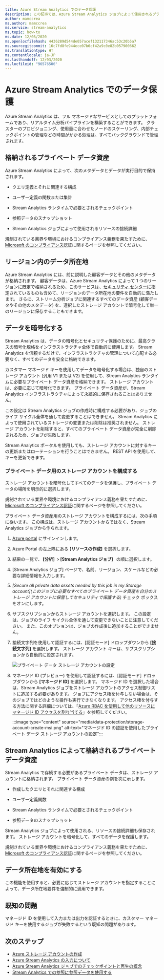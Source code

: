 ```yaml
---
title: Azure Stream Analytics でのデータ保護
description: この記事では、Azure Stream Analytics ジョブによって使用されるプライベート データを暗号化する方法について説明します。
author: mamccrea
ms.author: mamccrea
ms.service: stream-analytics
ms.topic: how-to
ms.date: 12/03/2020
ms.openlocfilehash: 4436289d544de057acef132117346ac53c20b5a7
ms.sourcegitcommit: 16c7fd8fe944ece07b6cf42a9c0e82b057900662
ms.translationtype: HT
ms.contentlocale: ja-JP
ms.lasthandoff: 12/03/2020
ms.locfileid: "96576506"
---
```

# <a name="data-protection-in-azure-stream-analytics"></a>Azure Stream Analytics でのデータ保護 

Azure Stream Analytics は、フル マネージドなサービスとしてのプラットフォームであり、リアルタイム分析パイプラインを構築することができます。 クラスターのプロビジョニング、使用量に合わせたノードのスケーリング、内部チェックポイントの管理などの時間がかかる処理は、すべてバックグラウンドで管理されます。

## <a name="private-data-assets-that-are-stored"></a>格納されるプライベート データ資産

Azure Stream Analytics によって、次のメタデータとデータが実行目的で保持されます。 

* クエリ定義とそれに関連する構成  

* ユーザー定義の関数または集計  

* Stream Analytics ランタイムで必要とされるチェックポイント

* 参照データのスナップショット 

* Stream Analytics ジョブによって使用されるリソースの接続詳細

規制されている業界や環境におけるコンプライアンス義務を果たすために、[Microsoft のコンプライアンス認証](https://gallery.technet.microsoft.com/Overview-of-Azure-c1be3942)に関するページを参照してください。 

## <a name="in-region-data-residency"></a>リージョン内のデータ所在地
Azure Stream Analytics には、前に説明した顧客データとその他のメタデータが格納されます。 顧客データは、Azure Stream Analytics によって 1 つのリージョンに既定で格納されるため、このサービスは、[セキュリティ センター](https://azuredatacentermap.azurewebsites.net/)に指定されているものも含めて、リージョンのデータ所在地の要件を自動的に満たします。
さらに、ストリーム分析ジョブに関連するすべてのデータ資産 (顧客データやその他のメタデータ) を、選択したストレージ アカウントで暗号化して単一のリージョンに保存することもできます。

## <a name="encrypt-your-data"></a>データを暗号化する

Stream Analytics は、データの暗号化とセキュリティ保護のために、最高クラスの暗号化規格をインフラストラクチャ全体で自動的に使用します。 Stream Analytics を信頼するだけで、インフラストラクチャの管理について心配する必要なく、すべてのデータを安全に格納できます。

カスタマー マネージド キーを使用してデータを暗号化する場合は、独自のストレージ アカウント (汎用 V1 または V2) を使用して、Stream Analytics ランタイムに必要なプライベート データ資産を格納できます。 ストレージ アカウントは、必要に応じて暗号化できます。 プライベート データ資産が、Stream Analytics インフラストラクチャによって永続的に保存されることはありません。 

この設定は Stream Analytics ジョブの作成時に構成する必要があり、ジョブのライフ サイクル全体を通して変更することはできません。 Stream Analytics によって使用されているストレージの変更または削除は推奨されません。 ストレージ アカウントを削除すると、すべてのプライベート データ資産が完全に削除されるため、ジョブが失敗します。 

Stream Analytics ポータルを使用しても、ストレージ アカウントに対するキーの更新またはローテーションを行うことはできません。 REST API を使用して、キーを更新できます。


### <a name="configure-storage-account-for-private-data"></a>プライベート データ用のストレージ アカウントを構成する 

ストレージ アカウントを暗号化してすべてのデータを保護し、プライベート データの場所を明示的に選択します。 

規制されている業界や環境におけるコンプライアンス義務を果たすために、[Microsoft のコンプライアンス認証](https://gallery.technet.microsoft.com/Overview-of-Azure-c1be3942)に関するページを参照してください。 

プライベート データ資産用のストレージ アカウントを構成するには、次の手順に従います。 この構成は、ストレージ アカウントからではなく、Stream Analytics ジョブから作られます。

1. [Azure portal](https://portal.azure.com/) にサインインします。

1. Azure Portal の左上隅にある **[リソースの作成]** を選択します。 

1. 結果の一覧で、 **[分析]**  > **[Stream Analytics ジョブ]**   の順に選択します。 

1. [Stream Analytics ジョブ] ページで、名前、リージョン、スケールなどの必要な詳細情報を入力します。 

1. *[Secure all private data assets needed by this job in my Storage account]\(このジョブに必要なすべてのプライベート データ資産を自分のストレージ アカウントに保管してセキュリティで保護する\)* チェック ボックスをオンにします。

1. サブスクリプションからストレージ アカウントを選択します。 この設定は、ジョブのライフ サイクル全体を通して変更できないことに注意してください。 また、このオプションは、ジョブの作成後に追加することができません。

1. 接続文字列を使用して認証するには、[認証モード] ドロップダウンから **[接続文字列]** を選択します。 ストレージ アカウント キーは、サブスクリプションから自動的に設定されます。

   ![プライベート データ ストレージ アカウントの設定](./media/data-protection/storage-account-create.png)

1. マネージド ID (プレビュー) を使用して認証するには、[認証モード] ドロップダウンから **[マネージド ID]** を選択します。 マネージド ID を選択した場合は、Stream Analytics ジョブをストレージ アカウントのアクセス制御リストに追加する必要があります。 ジョブにアクセス権を付与しない場合は、そのジョブではどのような操作も実行できなくなります。 アクセス権を付与する方法に関する詳細については、「[Azure RBAC を使用して他のリソースにマネージド ID アクセスを割り当てる](../active-directory/managed-identities-azure-resources/howto-assign-access-portal.md#use-azure-rbac-to-assign-a-managed-identity-access-to-another-resource)」を参照してください。

   :::image type="content" source="media/data-protection/storage-account-create-msi.png" alt-text="マネージド ID の認証を使用したプライベート データ ストレージ アカウントの設定":::

## <a name="private-data-assets-that-are-stored-by-stream-analytics"></a>Stream Analytics によって格納されるプライベート データ資産

Stream Analytics で存続する必要があるプライベート データは、ストレージ アカウントに格納されます。 プライベート データ資産の例を次に示します。 

* 作成したクエリとそれに関連する構成  

* ユーザー定義関数 

* Stream Analytics ランタイムで必要とされるチェックポイント

* 参照データのスナップショット 

Stream Analytics ジョブによって使用される、リソースの接続詳細も保存されます。 ストレージ アカウントを暗号化して、すべてのデータを保護します。 

規制されている業界や環境におけるコンプライアンス義務を果たすために、[Microsoft のコンプライアンス認証](https://gallery.technet.microsoft.com/Overview-of-Azure-c1be3942)に関するページを参照してください。 

## <a name="enables-data-residency"></a>データ所在地を有効にする 
この機能を使用すると、必要に応じてストレージ アカウントを指定することによって、データ所在地要件を強制的に適用できます。

## <a name="known-issues"></a>既知の問題
マネージド ID を使用して入力または出力を認証するときに、カスタマー マネージド キーを使用するジョブが失敗するという既知の問題があります。 

## <a name="next-steps"></a>次のステップ

* [Azure ストレージ アカウントの作成](../storage/common/storage-account-create.md)
* [Azure Stream Analytics の入力について](stream-analytics-add-inputs.md)
* [Azure Stream Analytics ジョブでのチェックポイントと再生の概念](stream-analytics-concepts-checkpoint-replay.md)
* [Stream Analytics での参照に参照データを使用する](stream-analytics-use-reference-data.md)
